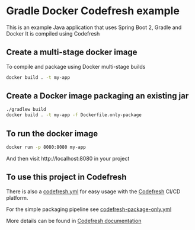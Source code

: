 # Gradle Docker Codefresh example

This is an example Java application that uses Spring Boot 2, Gradle and Docker
It is compiled using Codefresh

## Create a multi-stage docker image

To compile and package using Docker multi-stage builds

```bash
docker build . -t my-app
```

## Create a Docker image packaging an existing jar

```bash
./gradlew build
docker build . -t my-app -f Dockerfile.only-package
```

## To run the docker image

```bash
docker run -p 8080:8080 my-app
```

And then visit http://localhost:8080 in your project

## To use this project in Codefresh

There is also a [codefresh.yml](codefresh.yml) for easy usage with the [Codefresh](codefresh.io) CI/CD platform.

For the simple packaging pipeline see [codefresh-package-only.yml](codefresh-package-only.yml)

More details can be found in [Codefresh documentation](https://codefresh.io/docs/docs/learn-by-example/java/gradle/)

